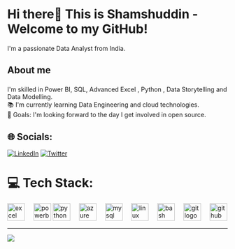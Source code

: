 
<h1 align="left">Hi there👋 This is Shamshuddin -Welcome to my GitHub!</h1>

<p align="left">I'm a passionate Data Analyst from India.</p>

###

<h2 align="left">About me</h2>

###
<p align="left"> I'm skilled in Power BI, SQL, Advanced Excel , Python , Data Storytelling and Data Modelling.<br>
  📚 I'm currently learning Data Engineering and cloud technologies.
  <br>🎯 Goals: I'm looking forward to the day I get involved in open source.<be>
</p>


## 🌐 Socials:
[![LinkedIn](https://img.shields.io/badge/LinkedIn-%230077B5.svg?logo=linkedin&logoColor=white)](https://www.linkedin.com/in/shamshuddin-mohammad-a632ab25a/) [![Twitter](https://img.shields.io/badge/Twitter-%231DA1F2.svg?logo=Twitter&logoColor=white)](/Shamshuddin003) 

# 💻 Tech Stack:

<div align="left">
  <img src="https://cdn.jsdelivr.net/gh/devicons/devicon/icons/excel/excel-original.svg" height="40" alt="excel logo" />
  <img width="12" />
  <img src="https://skillicons.dev/icons?i=powerbi" height="40" alt="powerbi logo" />
  <img src="https://cdn.jsdelivr.net/gh/devicons/devicon/icons/python/python-original.svg" height="40" alt="python logo"  />
  <img width="12" />
  <img src="https://cdn.jsdelivr.net/gh/devicons/devicon/icons/azure/azure-original.svg" height="40" alt="azure logo"  />
  <img width="12" />
  <img src="https://cdn.jsdelivr.net/gh/devicons/devicon/icons/mysql/mysql-original-wordmark.svg" height="40" alt="mysql logo"  />
  <img width="12" />
  <img src="https://cdn.jsdelivr.net/gh/devicons/devicon/icons/linux/linux-original.svg" height="40" alt="linux logo"  />
  <img width="12" />
  <img src="https://skillicons.dev/icons?i=bash" height="40" alt="bash logo"  />
  <img width="12" />
  <img src="https://cdn.jsdelivr.net/gh/devicons/devicon/icons/git/git-original.svg" height="40" alt="git logo"  />
  <img width="12" />
  <img src="https://skillicons.dev/icons?i=github" height="40" alt="github logo"  />
</div>




---
[![](https://visitcount.itsvg.in/api?id=isekai-003&icon=0&color=1)](https://visitcount.itsvg.in)

<!-- Proudly created with GPRM ( https://gprm.itsvg.in ) -->
